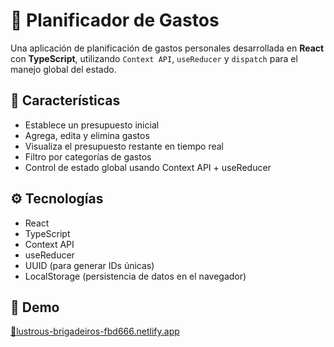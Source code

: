 # 💸 Planificador de Gastos

Una aplicación de planificación de gastos personales desarrollada en **React** con **TypeScript**, utilizando `Context API`, `useReducer` y `dispatch` para el manejo global del estado.

## 🧠 Características

- Establece un presupuesto inicial
- Agrega, edita y elimina gastos
- Visualiza el presupuesto restante en tiempo real
- Filtro por categorías de gastos
- Control de estado global usando Context API + useReducer

## ⚙️ Tecnologías

- React
- TypeScript
- Context API
- useReducer
- UUID (para generar IDs únicas)
- LocalStorage (persistencia de datos en el navegador)

## 🚀 Demo

[🔗lustrous-brigadeiros-fbd666.netlify.app ](#)